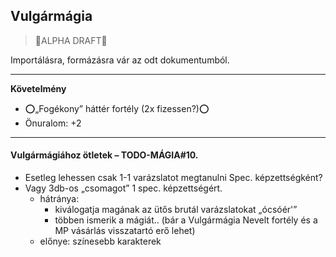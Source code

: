 ## Vulgármágia

> 🚧ALPHA DRAFT🚧

Importálásra, formázásra vár az odt dokumentumból.

---
**Követelmény**
- ⭕„Fogékony” háttér fortély (2x fizessen?)⭕
- Önuralom: +2

---

#### Vulgármágiához ötletek – TODO-MÁGIA#10.

- Esetleg lehessen csak 1-1 varázslatot megtanulni Spec. képzettségként?
- Vagy 3db-os „csomagot” 1 spec. képzettségért.
	- hátránya:
		- kiválogatja magának az ütős brutál varázslatokat „ócsóér'”
		- többen ismerik a mágiát.. (bár a Vulgármágia Nevelt fortély és a MP vásárlás visszatartó erő lehet)
	- előnye: színesebb karakterek

